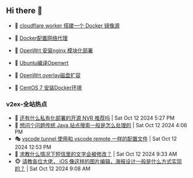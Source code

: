 ## Hi there 👋

<!--
**dkyg666/dkyg666** is a ✨ _special_ ✨ repository because its `README.md` (this file) appears on your GitHub profile.

Here are some ideas to get you started:

- 🔭 I’m currently working on ...
- 🌱 I’m currently learning ...
- 👯 I’m looking to collaborate on ...
- 🤔 I’m looking for help with ...
- 💬 Ask me about ...
- 📫 How to reach me: ...
- 😄 Pronouns: ...
- ⚡ Fun fact: ...
-->

<!-- BLOG-POST-LIST:START -->
- 🦩 [cloudflare worker 搭建一个 Docker 镜像源](http://blog.1996099.xyz/archives/cloudflare-worker-da-jian-yi-ge-docker-jing-xiang-zhan) 

- 🚦 [Docker配置网络代理](http://blog.1996099.xyz/archives/dockerpei-zhi-wang-luo-dai-li) 

- 🫶 [OpenWrt 安装nginx 模块化部署](http://blog.1996099.xyz/archives/openwrt-an-zhuang-nginx-mo-kuai-hua-bu-shu) 

- 🦄 [Ubuntu编译Openwrt](http://blog.1996099.xyz/archives/ubuntuzi-bian-yi-openwrt) 

- 🐻 [OpenWrt overlay磁盘扩容](http://blog.1996099.xyz/archives/openwrt-overlay) 

- 🤖 [CentOS 7 安装Docker环境](http://blog.1996099.xyz/archives/centos-docker) 
<!-- BLOG-POST-LIST:END -->

### v2ex-全站热点
<!-- v2ex:START -->
- 🥸 [还有什么私有化部署的开源 NVR 推荐吗](https://www.v2ex.com/t/1079735#reply2) | Sat Oct 12 2024 5:27 PM
- 🤗 [想问个问题传统 Java 站点搜索一般是怎么处理的](https://www.v2ex.com/t/1079726#reply1) | Sat Oct 12 2024 4:06 PM
- 🎭 [vscode tunnel 使用和 vscode remote 一样的配置文件](https://www.v2ex.com/t/1079706#reply0) | Sat Oct 12 2024 12:53 PM
- 🥷 [求教什么情况下短信里的文字会被修改？](https://www.v2ex.com/t/1079669#reply10) | Sat Oct 12 2024 9:33 AM
- 🐵 [请教各位大佬， iOS 像这样的图片编辑，海报设计一般是什么方式实现的？](https://www.v2ex.com/t/1079657#reply9) | Sat Oct 12 2024 9:08 AM<!-- v2ex:END -->

